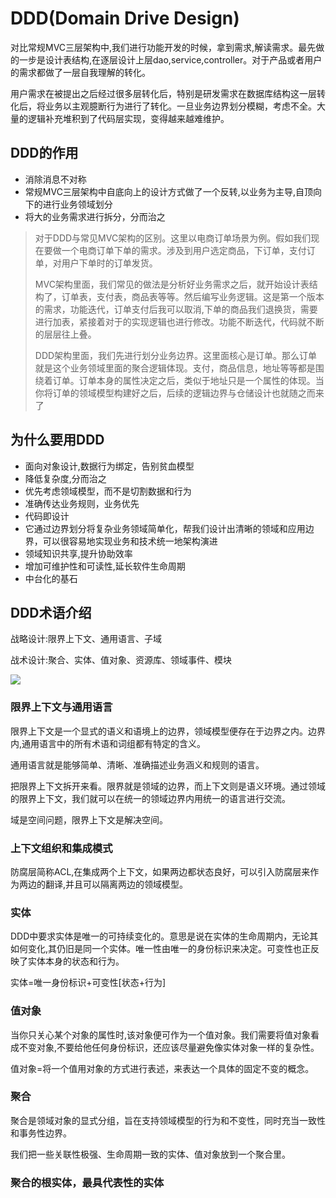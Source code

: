 # DDD(Domain Drive Design)

对比常规MVC三层架构中,我们进行功能开发的时候，拿到需求,解读需求。最先做的一步是设计表结构,在逐层设计上层dao,service,controller。对于产品或者用户的需求都做了一层自我理解的转化。

用户需求在被提出之后经过很多层转化后，特别是研发需求在数据库结构这一层转化后，将业务以主观臆断行为进行了转化。一旦业务边界划分模糊，考虑不全。大量的逻辑补充堆积到了代码层实现，变得越来越难维护。

## DDD的作用

+ 消除消息不对称
+ 常规MVC三层架构中自底向上的设计方式做了一个反转,以业务为主导,自顶向下的进行业务领域划分
+ 将大的业务需求进行拆分，分而治之

> 对于DDD与常见MVC架构的区别。这里以电商订单场景为例。假如我们现在要做一个电商订单下单的需求。涉及到用户选定商品，下订单，支付订单，对用户下单时的订单发货。
> 
> MVC架构里面，我们常见的做法是分析好业务需求之后，就开始设计表结构了，订单表，支付表，商品表等等。然后编写业务逻辑。这是第一个版本的需求，功能迭代，订单支付后我可以取消,下单的商品我们退换货，需要进行加表，紧接着对于的实现逻辑也进行修改。功能不断迭代，代码就不断的层层往上叠。
> 
> DDD架构里面，我们先进行划分业务边界。这里面核心是订单。那么订单就是这个业务领域里面的聚合逻辑体现。支付，商品信息，地址等等都是围绕着订单。订单本身的属性决定之后，类似于地址只是一个属性的体现。当你将订单的领域模型构建好之后，后续的逻辑边界与仓储设计也就随之而来了


## 为什么要用DDD

+ 面向对象设计,数据行为绑定，告别贫血模型
+ 降低复杂度,分而治之
+ 优先考虑领域模型，而不是切割数据和行为
+ 准确传达业务规则，业务优先
+ 代码即设计
+ 它通过边界划分将复杂业务领域简单化，帮我们设计出清晰的领域和应用边界，可以很容易地实现业务和技术统一地架构演进
+ 领域知识共享,提升协助效率
+ 增加可维护性和可读性,延长软件生命周期
+ 中台化的基石

## DDD术语介绍

战略设计:限界上下文、通用语言、子域

战术设计:聚合、实体、值对象、资源库、领域事件、模块

![](https://img-blog.csdnimg.cn/img_convert/207cb382272ad2354926be99e140a659.png)


### 限界上下文与通用语言

限界上下文是一个显式的语义和语境上的边界，领域模型便存在于边界之内。边界内,通用语言中的所有术语和词组都有特定的含义。

通用语言就是能够简单、清晰、准确描述业务涵义和规则的语言。

把限界上下文拆开来看。限界就是领域的边界，而上下文则是语义环境。通过领域的限界上下文，我们就可以在统一的领域边界内用统一的语言进行交流。

域是空间问题，限界上下文是解决空间。


### 上下文组织和集成模式

防腐层简称ACL,在集成两个上下文，如果两边都状态良好，可以引入防腐层来作为两边的翻译,并且可以隔离两边的领域模型。

### 实体

DDD中要求实体是唯一的可持续变化的。意思是说在实体的生命周期内，无论其如何变化,其仍旧是同一个实体。唯一性由唯一的身份标识来决定。可变性也正反映了实体本身的状态和行为。

实体=唯一身份标识+可变性[状态+行为]

### 值对象

当你只关心某个对象的属性时,该对象便可作为一个值对象。我们需要将值对象看成不变对象,不要给他任何身份标识，还应该尽量避免像实体对象一样的复杂性。

值对象=将一个值用对象的方式进行表述，来表达一个具体的固定不变的概念。

### 聚合

聚合是领域对象的显式分组，旨在支持领域模型的行为和不变性，同时充当一致性和事务性边界。

我们把一些关联性极强、生命周期一致的实体、值对象放到一个聚合里。

### 聚合的根实体，最具代表性的实体



